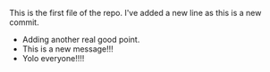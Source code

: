 This is the first file of the repo.
I've added a new line as this is a new commit.
* Adding another real good point.
* This is a new message!!!
* Yolo everyone!!!!